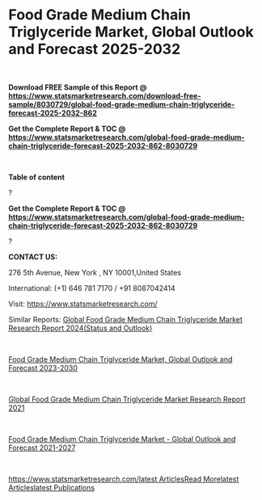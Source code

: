 <h1>Food Grade Medium Chain Triglyceride Market, Global Outlook and Forecast 2025-2032</h1><br/><p><strong>Download FREE Sample of this Report @ <a href="https://www.statsmarketresearch.com/download-free-sample/8030729/global-food-grade-medium-chain-triglyceride-forecast-2025-2032-862">https://www.statsmarketresearch.com/download-free-sample/8030729/global-food-grade-medium-chain-triglyceride-forecast-2025-2032-862</a></strong></p>
 
 
 
 <div><b>Get the Complete Report & TOC @ <a href="https://www.statsmarketresearch.com/global-food-grade-medium-chain-triglyceride-forecast-2025-2032-862-8030729">https://www.statsmarketresearch.com/global-food-grade-medium-chain-triglyceride-forecast-2025-2032-862-8030729</a></b></div>
 
 
 
 <p><br />
 
 <b>Table of content</b></p>
 
 
 
 <p>? </p>
 
 
 
 <div><b>Get the Complete Report & TOC @ <a href="https://www.statsmarketresearch.com/global-food-grade-medium-chain-triglyceride-forecast-2025-2032-862-8030729">https://www.statsmarketresearch.com/global-food-grade-medium-chain-triglyceride-forecast-2025-2032-862-8030729</a></b></div>
 
 
 
 <p>? </p>
 
 
 
 <p><b>CONTACT US:</b><br />
 
 276 5th Avenue, New York , NY 10001,United States<br />
 
 International: (+1) 646 781 7170 / +91 8087042414<br />
 
 Visit: <a href="https://www.statsmarketresearch.com/">https://www.statsmarketresearch.com/</a><br />
 
 Similar Reports: <a href="https://www.statsmarketresearch.com/global-food-grade-medium-chain-triglyceride-forecast-2025-2032-862-8030729">Global Food Grade Medium Chain Triglyceride Market Research Report 2024(Status and Outlook)</a><br />
 
 <br />
 
 <a href="https://www.statsmarketresearch.com/global-food-grade-medium-chain-triglyceride-forecast-2025-2032-862-8030729">Food Grade Medium Chain Triglyceride Market, Global Outlook and Forecast 2023-2030</a><br />
 
 <br />
 
 <a href="https://www.statsmarketresearch.com/global-food-grade-medium-chain-triglyceride-forecast-2025-2032-862-8030729">Global Food Grade Medium Chain Triglyceride Market Research Report 2021</a><br />
 
 <br />
 
 <a href="https://www.statsmarketresearch.com/global-food-grade-medium-chain-triglyceride-forecast-2025-2032-862-8030729">Food Grade Medium Chain Triglyceride Market - Global Outlook and Forecast 2021-2027</a><br />
 
 <br />
 
 <a href="https://gyeongbokgung.com">https://www.statsmarketresearch.com/</a><a href="https://hallyeomaritime.com">latest Articles</a><a href="https://jingwansa.com">Read More</a><a href="https://nguoiviet.jp/">latest Articles</a><a href="https://www.intelmarketresearch.com/">latest Publications</a></p>